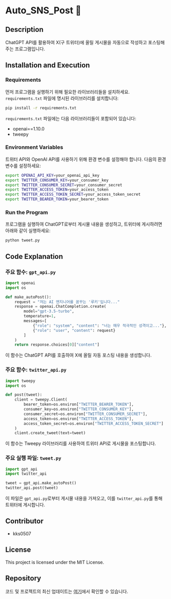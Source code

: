 # Auto_SNS_Post 🚀

## Description
ChatGPT API를 활용하여 X(구 트위터)에 올릴 게시물을 자동으로 작성하고 포스팅해주는 프로그램입니다.

## Installation and Execution

### Requirements
먼저 프로그램을 실행하기 위해 필요한 라이브러리들을 설치하세요. `requirements.txt` 파일에 명시된 라이브러리를 설치합니다:

```bash
pip install -r requirements.txt
```

`requirements.txt` 파일에는 다음 라이브러리들이 포함되어 있습니다:

- openai==1.10.0
- tweepy

### Environment Variables
트위터 API와 OpenAI API를 사용하기 위해 환경 변수를 설정해야 합니다. 다음의 환경 변수를 설정하세요:

```bash
export OPENAI_API_KEY=your_openai_api_key
export TWITTER_CONSUMER_KEY=your_consumer_key
export TWITTER_CONSUMER_SECRET=your_consumer_secret
export TWITTER_ACCESS_TOKEN=your_access_token
export TWITTER_ACCESS_TOKEN_SECRET=your_access_token_secret
export TWITTER_BEARER_TOKEN=your_bearer_token
```

### Run the Program
프로그램을 실행하여 ChatGPT로부터 게시물 내용을 생성하고, 트위터에 게시하려면 아래와 같이 실행하세요:

```bash
python tweet.py
```

## Code Explanation

### 주요 함수: `gpt_api.py`
```python
import openai
import os

def make_autoPost():
    request = "저는 AI 엔지니어를 꿈꾸는 '루키'입니다..."
    response = openai.ChatCompletion.create(
        model="gpt-3.5-turbo",
        temperature=1,
        messages=[
            {"role": "system", "content": "너는 매우 적극적인 성격이고..."},
            {"role": "user", "content": request}
        ]
    )
    return response.choices[0]["content"]
```
이 함수는 ChatGPT API를 호출하여 X에 올릴 자동 포스팅 내용을 생성합니다.

### 주요 함수: `twitter_api.py`
```python
import tweepy
import os

def post(tweet):
    client = tweepy.Client(
        bearer_token=os.environ["TWITTER_BEARER_TOKEN"],
        consumer_key=os.environ["TWITTER_CONSUMER_KEY"],
        consumer_secret=os.environ["TWITTER_CONSUMER_SECRET"],
        access_token=os.environ["TWITTER_ACCESS_TOKEN"],
        access_token_secret=os.environ["TWITTER_ACCESS_TOKEN_SECRET"]
    )
    client.create_tweet(text=tweet)
```
이 함수는 Tweepy 라이브러리를 사용하여 트위터 API로 게시물을 포스팅합니다.

### 주요 실행 파일: `tweet.py`
```python
import gpt_api
import twitter_api

tweet = gpt_api.make_autoPost()
twitter_api.post(tweet)
```
이 파일은 `gpt_api.py`로부터 게시물 내용을 가져오고, 이를 `twitter_api.py`를 통해 트위터에 게시합니다.

## Contributor
- kks0507

## License
This project is licensed under the MIT License.

## Repository
코드 및 프로젝트의 최신 업데이트는 [여기](https://github.com/kks0507/Auto_SNS_POST-.git)에서 확인할 수 있습니다.

